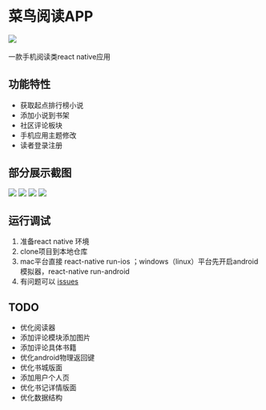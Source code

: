 # 菜鸟阅读APP
[![](https://img.shields.io/badge/Download-v1.1.3-orange.svg)](https://github.com/zhang1024899756/clumsy_bird_read/releases)<br>  
一款手机阅读类react native应用
## 功能特性
* 获取起点排行榜小说
* 添加小说到书架
* 社区评论板块
* 手机应用主题修改
* 读者登录注册
## 部分展示截图
![](https://github.com/zhang1024899756/clumsy_bird_read/blob/master/ShowImage/%E6%AC%A2%E8%BF%8E%E9%A1%B5.png)
![](https://github.com/zhang1024899756/clumsy_bird_read/blob/master/ShowImage/%E4%B9%A6%E5%9F%8E.png)
![](https://github.com/zhang1024899756/clumsy_bird_read/blob/master/ShowImage/%E7%99%BB%E5%BD%95%E9%A1%B5.png)
![](https://github.com/zhang1024899756/clumsy_bird_read/blob/master/ShowImage/%E7%94%A8%E6%88%B7%E4%B9%A6%E6%9E%B6.png)

## 运行调试
1. 准备react native 环境
2. clone项目到本地仓库
3. mac平台直接 react-native run-ios ；windows（linux）平台先开启android模拟器，react-native run-android
4. 有问题可以 [issues](https://github.com/zhang1024899756/clumsy_bird_read/issues)
## TODO
* 优化阅读器
* 添加评论模块添加图片
* 添加评论具体书籍
* 优化android物理返回键
* 优化书城版面
* 添加用户个人页
* 优化书记详情版面
* 优化数据结构
